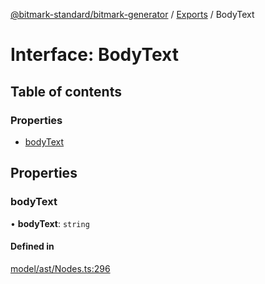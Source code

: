 [@bitmark-standard/bitmark-generator](../API.md) / [Exports](../modules.md) / BodyText

# Interface: BodyText

## Table of contents

### Properties

- [bodyText](BodyText.md#bodyText)

## Properties

### bodyText

• **bodyText**: `string`

#### Defined in

[model/ast/Nodes.ts:296](https://github.com/getMoreBrain/bitmark-generator/blob/ccb191f/src/model/ast/Nodes.ts#L296)
